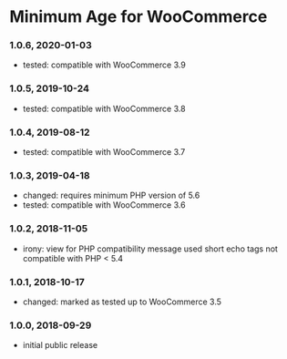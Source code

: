 # Minimum Age for WooCommerce

### 1.0.6, 2020-01-03

* tested: compatible with WooCommerce 3.9

### 1.0.5, 2019-10-24

* tested: compatible with WooCommerce 3.8

### 1.0.4, 2019-08-12

* tested: compatible with WooCommerce 3.7

### 1.0.3, 2019-04-18

* changed: requires minimum PHP version of 5.6
* tested: compatible with WooCommerce 3.6

### 1.0.2, 2018-11-05

* irony: view for PHP compatibility message used short echo tags not compatible with PHP < 5.4

### 1.0.1, 2018-10-17

* changed: marked as tested up to WooCommerce 3.5

### 1.0.0, 2018-09-29

* initial public release
